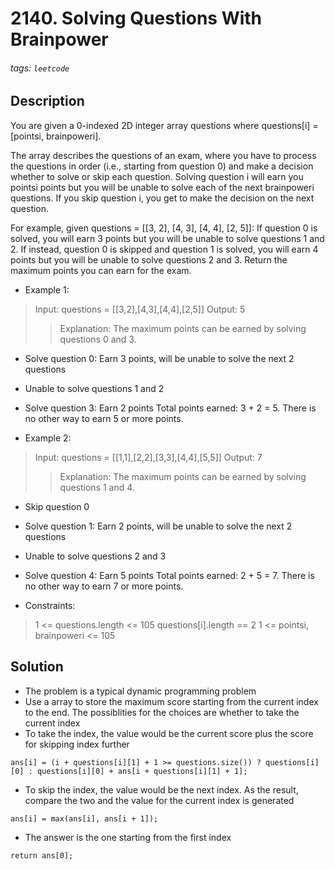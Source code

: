 # 2140. Solving Questions With Brainpower
###### tags: `leetcode`
## Description
You are given a 0-indexed 2D integer array questions where questions[i] = [pointsi, brainpoweri].

The array describes the questions of an exam, where you have to process the questions in order (i.e., starting from question 0) and make a decision whether to solve or skip each question. Solving question i will earn you pointsi points but you will be unable to solve each of the next brainpoweri questions. If you skip question i, you get to make the decision on the next question.

For example, given questions = [[3, 2], [4, 3], [4, 4], [2, 5]]:
If question 0 is solved, you will earn 3 points but you will be unable to solve questions 1 and 2.
If instead, question 0 is skipped and question 1 is solved, you will earn 4 points but you will be unable to solve questions 2 and 3.
Return the maximum points you can earn for the exam.

- Example 1:

>Input: questions = [[3,2],[4,3],[4,4],[2,5]]
Output: 5
>>Explanation: The maximum points can be earned by solving questions 0 and 3.
- Solve question 0: Earn 3 points, will be unable to solve the next 2 questions
- Unable to solve questions 1 and 2
- Solve question 3: Earn 2 points
Total points earned: 3 + 2 = 5. There is no other way to earn 5 or more points.

- Example 2:

>Input: questions = [[1,1],[2,2],[3,3],[4,4],[5,5]]
Output: 7
>>Explanation: The maximum points can be earned by solving questions 1 and 4.
- Skip question 0
- Solve question 1: Earn 2 points, will be unable to solve the next 2 questions
- Unable to solve questions 2 and 3
- Solve question 4: Earn 5 points
Total points earned: 2 + 5 = 7. There is no other way to earn 7 or more points.

- Constraints:

>1 <= questions.length <= 105
questions[i].length == 2
1 <= pointsi, brainpoweri <= 105

## Solution
- The problem is a typical dynamic programming problem
- Use a array to store the maximum score starting from the current index to the end. The possiblities for the choices are whether to take the current index
- To take the index, the value would be the current score plus the score for skipping index further
```cpp=
ans[i] = (i + questions[i][1] + 1 >= questions.size()) ? questions[i][0] : questions[i][0] + ans[i + questions[i][1] + 1];
```
- To skip the index, the value would be the next index. As the result, compare the two and the value for the current index is generated
```cpp=
ans[i] = max(ans[i], ans[i + 1]);
```
- The answer is the one starting from the first index
```cpp=
return ans[0];
```
